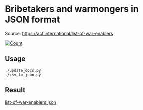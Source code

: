 # Bribetakers and warmongers in JSON format

Source: https://acf.international/list-of-war-enablers

[![Count](https://img.shields.io/badge/count-7340-red)](https://acf.international/list-of-war-enablers)

## Usage

```
./update_docs.py
./csv_to_json.py
```

## Result

[list-of-war-enablers.json](https://raw.githubusercontent.com/sirekanian/list-of-war-enablers/master/list-of-war-enablers.json)
